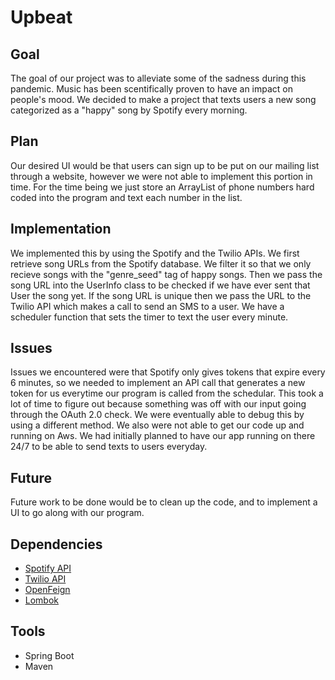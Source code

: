# Upbeat

## Goal
The goal of our project was to alleviate some of the sadness during this pandemic. Music has been scentifically proven to have an impact on people's mood. We decided to make a project that texts users a new song categorized as a "happy" song by Spotify every morning.

## Plan
Our desired UI would be that users can sign up to be put on our mailing list through a website, however we were not able to implement this portion in time. For the time being we just store an ArrayList of phone numbers hard coded into the program and text each number in the list.

## Implementation
We implemented this by using the Spotify and the Twilio APIs. We first retrieve song URLs from the Spotify database. We filter it so that we only recieve songs with the "genre_seed" tag of happy songs. Then we pass the song URL into the UserInfo class to be checked if we have ever sent that User the song yet. If the song URL is unique then we pass the URL to the Twilio API which makes a call to send an SMS to a user. We have a scheduler function that sets the timer to text the user every minute.

## Issues
Issues we encountered were that Spotify only gives tokens that expire every 6 minutes, so we needed to implement an API call that generates a new token for us everytime our program is called from the schedular. This took a lot of time to figure out because something was off with our input going through the OAuth 2.0 check. We were eventually able to debug this by using a different method. We also were not able to get our code up and running on Aws. We had initially planned to have our app running on there 24/7 to be able to send texts to users everyday.

## Future
Future work to be done would be to clean up the code, and to implement a UI to go along with our program.

## Dependencies
 - [Spotify API](https://developer.spotify.com/documentation/web-api/reference/)
 - [Twilio API](https://www.twilio.com/docs/usage/api#whats-a-rest-api-anyway)
 - [OpenFeign](https://www.baeldung.com/spring-cloud-openfeign)
 - [Lombok](https://projectlombok.org/)

## Tools
 - Spring Boot
 - Maven
